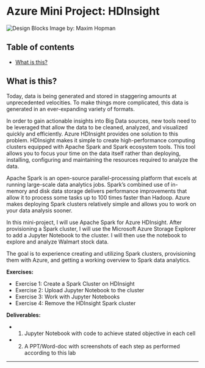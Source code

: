 # Azure Mini Project: HDInsight
![Design Blocks](https://images.unsplash.com/photo-1611974789855-9c2a0a7236a3?ixid=MnwxMjA3fDB8MHxwaG90by1wYWdlfHx8fGVufDB8fHx8&ixlib=rb-1.2.1&auto=format&fit=crop&w=2100&q=80)
Image by: Maxim Hopman


## Table of contents
* [What is this?](#what-is-this)


## What is this?
Today, data is being generated and stored in staggering amounts at unprecedented velocities. To make things more complicated, this data is generated in an ever-expanding variety of formats. 

In order to gain actionable insights into Big Data sources, new tools need to be leveraged that allow the data to be cleaned, analyzed, and visualized quickly and efficiently. Azure
HDInsight provides one solution to this problem. HDInsight makes it simple to create high-performance computing clusters equipped with Apache Spark and Spark ecosystem tools. This tool allows you to focus your time on the data itself rather than deploying, installing, configuring and maintaining the resources required to analyze the data. 

Apache Spark is an open-source parallel-processing platform that excels at running large-scale data analytics jobs. Spark’s combined use of in-memory and disk data storage delivers performance improvements that allow it to process some tasks up to 100 times faster than Hadoop. Azure makes deploying Spark clusters relatively simple and allows you to work on your data analysis sooner.

In this mini-project, I will use Apache Spark for Azure HDInsight. After provisioning a Spark cluster, I will use the Microsoft Azure Storage Explorer to add a Jupyter Notebook to the cluster. I will then use the notebook to explore and analyze Walmart stock data. 

The goal is to experience creating and utilizing Spark clusters, provisioning them with Azure, and getting a working overview to Spark data analytics.

__Exercises:__
* Exercise 1: Create a Spark Cluster on HDInsight
* Exercise 2: Upload Jupyter Notebook to the cluster
* Exercise 3: Work with Jupyter Notebooks
* Exercise 4: Remove the HDInsight Spark cluster

__Deliverables:__
* 1. Jupyter Notebook with code to achieve stated objective in each cell
* 2. A PPT/Word-doc with screenshots of each step as performed according to this lab
_____